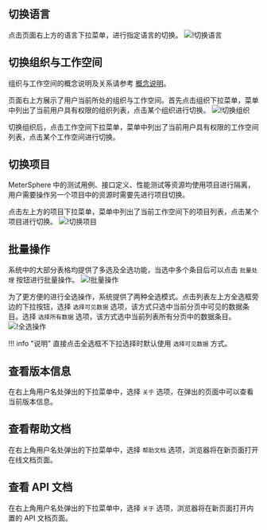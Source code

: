 ## 切换语言
点击页面右上方的语言下拉菜单，进行指定语言的切换。
![!切换语言](../../img/general/切换语言.png)

## 切换组织与工作空间
组织与工作空间的概念说明及关系请参考 [概念说明](../system_arch.md#_4)。

页面右上方展示了用户当前所处的组织与工作空间。首先点击组织下拉菜单，菜单中列出了当前用户具有权限的组织列表，点击某个组织进行切换。
![!切换组织](../../img/general/切换组织.png)

切换组织后，点击工作空间下拉菜单，菜单中列出了当前用户具有权限的工作空间列表，点击某个工作空间进行切换。

## 切换项目
MeterSphere 中的测试用例、接口定义、性能测试等资源均使用项目进行隔离，用户需要操作另一个项目中的资源时需要先进行项目切换。

点击左上方的项目下拉菜单，菜单中列出了当前工作空间下的项目列表，点击某个项目进行切换。
![!切换项目](../../img/general/切换项目.png)

## 批量操作
系统中的大部分表格均提供了多选及全选功能，当选中多个条目后可以点击 `批量处理` 按钮进行批量操作。
![!批量操作](../../img/general/批量操作.png)

为了更方便的进行全选操作，系统提供了两种全选模式。点击列表左上方全选框旁边的下拉按钮，选择 `选择可见数据` 选项，该方式只选中当前分页中可见的数据条目。选择 `选择所有数据` 选项，该方式选中当前列表所有分页中的数据条目。
![!全选操作](../../img/general/全选操作.png)

!!! info "说明"
    直接点击全选框不下拉选择时默认使用 `选择可见数据` 方式。

## 查看版本信息
在右上角用户名处弹出的下拉菜单中，选择 `关于` 选项，在弹出的页面中可以查看当前版本信息。

## 查看帮助文档
在右上角用户名处弹出的下拉菜单中，选择 `帮助文档` 选项，浏览器将在新页面打开在线文档页面。

## 查看 API 文档
在右上角用户名处弹出的下拉菜单中，选择 `关于` 选项，浏览器将在新页面打开内置的 API 文档页面。